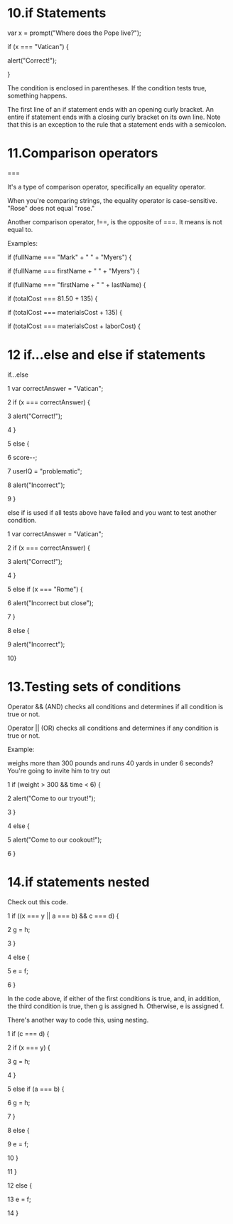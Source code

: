 # 10.if Statements

var x = prompt("Where does the Pope live?");

if (x === "Vatican") {

alert("Correct!");

}

The condition is enclosed in parentheses.
If the condition tests true, something happens.

The first line of an if statement ends with an opening curly bracket. An entire if statement
ends with a closing curly bracket on its own line. Note that this is an exception to the rule that
a statement ends with a semicolon.

# 11.Comparison operators

===

It's a type of comparison operator, specifically an
equality operator.

When you're comparing strings, the equality operator is case-sensitive. "Rose" does not
equal "rose."

Another comparison operator, !==, is the opposite of ===. It means is not equal to.

Examples:

if (fullName === "Mark" + " " + "Myers") {

if (fullName === firstName + " " + "Myers") {

if (fullName === "firstName + " " + lastName) {

if (totalCost === 81.50 + 135) {

if (totalCost === materialsCost + 135) {

if (totalCost === materialsCost + laborCost) {

# 12 if...else and else if statements

if...else

1 var correctAnswer = "Vatican";

2 if (x === correctAnswer) {

3 alert("Correct!");

4 }

5 else {

6 score--;

7 userIQ = "problematic";

8 alert("Incorrect");

9 }

else if is used if all tests above have failed and you want to test another condition.

1 var correctAnswer = "Vatican";

2 if (x === correctAnswer) {

3 alert("Correct!");

4 }

5 else if (x === "Rome") {

6 alert("Incorrect but close");

7 }

8 else {

9 alert("Incorrect");

10}

# 13.Testing sets of conditions

Operator && (AND) checks all conditions and determines if all condition is true or not.

Operator || (OR) checks all conditions and determines if any condition is true or not.

Example:

weighs more than 300 pounds and runs 40 yards in under 6 seconds? You're going to invite him to try out

1 if (weight > 300 && time < 6) {

2 alert("Come to our tryout!");

3 }

4 else {

5 alert("Come to our cookout!");

6 }

# 14.if statements nested

Check out this code.

1 if ((x === y || a === b) && c === d) {

2 g = h;

3 }

4 else {

5 e = f;

6 }

In the code above, if either of the first conditions is true, and, in addition, the third
condition is true, then g is assigned h. Otherwise, e is assigned f.

There's another way to code this, using nesting.

1 if (c === d) {

2 if (x === y) {

3 g = h;

4 }

5 else if (a === b) {

6 g = h;

7 }

8 else {

9 e = f;

10 }

11 }

12 else {

13 e = f;

14 }
